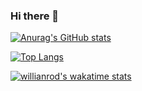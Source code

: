 ### Hi there 👋

[![Anurag's GitHub stats](https://github-readme-stats.vercel.app/api?username=Patryk-Samulewicz&count_private=true&theme=tokyonight)](https://github.com/anuraghazra/github-readme-stats)

[![Top Langs](https://github-readme-stats.vercel.app/api/top-langs/?username=Patryk-Samulewicz&layout=compact)](https://github.com/anuraghazra/github-readme-stats)

[![willianrod's wakatime stats](https://github-readme-stats.vercel.app/api/wakatime?username=Patryk-Samulewicz)](https://github.com/anuraghazra/github-readme-stats)
